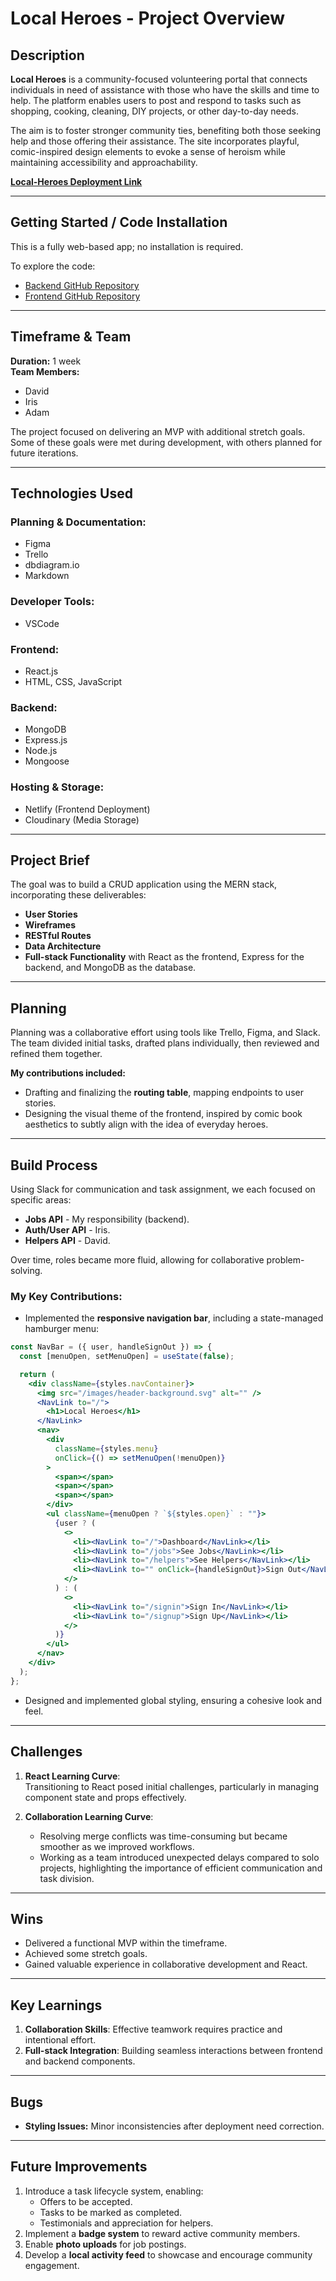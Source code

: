 # **Local Heroes - Project Overview**  

## **Description**  
**Local Heroes** is a community-focused volunteering portal that connects individuals in need of assistance with those who have the skills and time to help. The platform enables users to post and respond to tasks such as shopping, cooking, cleaning, DIY projects, or other day-to-day needs.  

The aim is to foster stronger community ties, benefiting both those seeking help and those offering their assistance. The site incorporates playful, comic-inspired design elements to evoke a sense of heroism while maintaining accessibility and approachability.  

**[Local-Heroes Deployment Link](https://local-heroes.netlify.app/)**  

---  

## **Getting Started / Code Installation**  
This is a fully web-based app; no installation is required.  

To explore the code:  
- [Backend GitHub Repository](https://github.com/Archietheowl/local-heroes-backend)  
- [Frontend GitHub Repository](https://github.com/Archietheowl/local-heroes-frontend)  

---  

## **Timeframe & Team**  
**Duration:** 1 week  
**Team Members:**  
- David  
- Iris  
- Adam  

The project focused on delivering an MVP with additional stretch goals. Some of these goals were met during development, with others planned for future iterations.  

---  

## **Technologies Used**  

### **Planning & Documentation:**  
- Figma  
- Trello  
- dbdiagram.io  
- Markdown  

### **Developer Tools:**  
- VSCode  

### **Frontend:**  
- React.js  
- HTML, CSS, JavaScript  

### **Backend:**  
- MongoDB  
- Express.js  
- Node.js  
- Mongoose  

### **Hosting & Storage:**  
- Netlify (Frontend Deployment)  
- Cloudinary (Media Storage)  

---  

## **Project Brief**  
The goal was to build a CRUD application using the MERN stack, incorporating these deliverables:  
- **User Stories**  
- **Wireframes**  
- **RESTful Routes**  
- **Data Architecture**  
- **Full-stack Functionality** with React as the frontend, Express for the backend, and MongoDB as the database.  

---  

## **Planning**  
Planning was a collaborative effort using tools like Trello, Figma, and Slack. The team divided initial tasks, drafted plans individually, then reviewed and refined them together.  

**My contributions included:**  
- Drafting and finalizing the **routing table**, mapping endpoints to user stories.  
- Designing the visual theme of the frontend, inspired by comic book aesthetics to subtly align with the idea of everyday heroes.  

---  

## **Build Process**  
Using Slack for communication and task assignment, we each focused on specific areas:  
- **Jobs API** - My responsibility (backend).  
- **Auth/User API** - Iris.  
- **Helpers API** - David.  

Over time, roles became more fluid, allowing for collaborative problem-solving.  
### My Key Contributions:  
- Implemented the **responsive navigation bar**, including a state-managed hamburger menu:  
```jsx
const NavBar = ({ user, handleSignOut }) => {
  const [menuOpen, setMenuOpen] = useState(false);

  return (
    <div className={styles.navContainer}>
      <img src="/images/header-background.svg" alt="" />
      <NavLink to="/">
        <h1>Local Heroes</h1>
      </NavLink>
      <nav>
        <div 
          className={styles.menu} 
          onClick={() => setMenuOpen(!menuOpen)}
        >
          <span></span>
          <span></span>
          <span></span>
        </div>
        <ul className={menuOpen ? `${styles.open}` : ""}>
          {user ? (
            <>
              <li><NavLink to="/">Dashboard</NavLink></li>
              <li><NavLink to="/jobs">See Jobs</NavLink></li>
              <li><NavLink to="/helpers">See Helpers</NavLink></li>
              <li><NavLink to="" onClick={handleSignOut}>Sign Out</NavLink></li>
            </>
          ) : (
            <>
              <li><NavLink to="/signin">Sign In</NavLink></li>
              <li><NavLink to="/signup">Sign Up</NavLink></li>
            </>
          )}
        </ul>
      </nav>
    </div>
  );
};
```  
- Designed and implemented global styling, ensuring a cohesive look and feel.  

---  

## **Challenges**  
1. **React Learning Curve**:  
   Transitioning to React posed initial challenges, particularly in managing component state and props effectively.  

2. **Collaboration Learning Curve**:  
   - Resolving merge conflicts was time-consuming but became smoother as we improved workflows.  
   - Working as a team introduced unexpected delays compared to solo projects, highlighting the importance of efficient communication and task division.  

---  

## **Wins**  
- Delivered a functional MVP within the timeframe.  
- Achieved some stretch goals.  
- Gained valuable experience in collaborative development and React.  

---  

## **Key Learnings**  
1. **Collaboration Skills**: Effective teamwork requires practice and intentional effort.  
2. **Full-stack Integration**: Building seamless interactions between frontend and backend components.  

---  

## **Bugs**  
- **Styling Issues:** Minor inconsistencies after deployment need correction.  

---  

## **Future Improvements**  
1. Introduce a task lifecycle system, enabling:  
   - Offers to be accepted.  
   - Tasks to be marked as completed.  
   - Testimonials and appreciation for helpers.  
2. Implement a **badge system** to reward active community members.  
3. Enable **photo uploads** for job postings.  
4. Develop a **local activity feed** to showcase and encourage community engagement.  